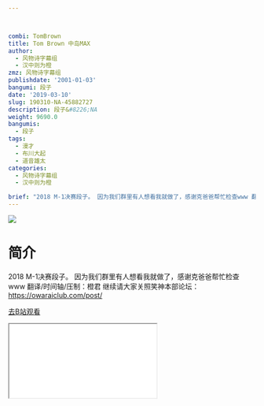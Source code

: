 ```yaml
---



combi: TomBrown
title: Tom Brown 中岛MAX
author:
  - 风物诗字幕组
  - 汉中则为橙
zmz: 风物诗字幕组
publishdate: '2001-01-03'
bangumi: 段子
date: '2019-03-10'
slug: 190310-NA-45882727
description: 段子&#8226;NA
weight: 9690.0
bangumis:
  - 段子
tags:
  - 漫才
  - 布川大起
  - 道音雄太
categories:
  - 风物诗字幕组
  - 汉中则为橙

brief: "2018 M-1决赛段子。 因为我们群里有人想看我就做了，感谢克爸爸帮忙检查www 翻译/时间轴/压制：橙君 继续请大家关照笑神本部论坛：https://owaraiclub.com/post/"
---
```

![](https://i.imgur.com/MczNtkj.jpg)
# 简介  
2018 M-1决赛段子。
因为我们群里有人想看我就做了，感谢克爸爸帮忙检查www
翻译/时间轴/压制：橙君
继续请大家关照笑神本部论坛：https://owaraiclub.com/post/  

[去B站观看](https://www.bilibili.com/video/av45882727/)
<div class ="resp-container"><iframe class="testiframe" src="//player.bilibili.com/player.html?aid=45882727"", scrolling="no", allowfullscreen="true" > </iframe></div> 
